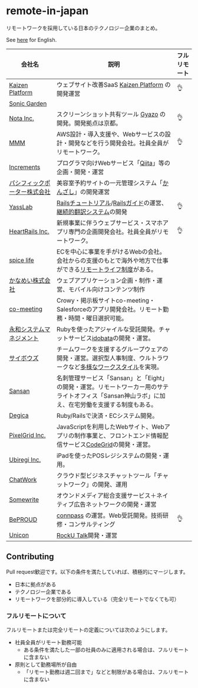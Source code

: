 # remote-in-japan

リモートワークを採用している日本のテクノロジー企業のまとめ。

See [here](README.en.md) for English.

| 会社名 | 説明 | フルリモート |
| ------------- | ------------- | ------------- |
| [Kaizen Platform](https://kaizenplatform.com/ja/aboutus.html) | ウェブサイト改善SaaS [Kaizen Platform](https://kaizenplatform.com) の開発運営 | :ok_hand: |
| [Sonic Garden](http://www.sonicgarden.jp/) | | |
| [Nota Inc.](http://www.notainc.com/) | スクリーンショット共有ツール [Gyazo](https://gyazo.com/) の開発。開発拠点は京都。 | :ok_hand: |
| [MMM](http://mmmcorp.co.jp/) | AWS設計・導入支援や、Webサービスの設計・開発などを行う開発会社。社員全員がリモートワーク。 | :ok_hand: |
| [Increments](http://increments.co.jp/) | プログラマ向けWebサービス「[Qiita](http://qiita.com)」等の企画・開発・運営 | |
| [パシフィックポーター株式会社](http://pacificporter.jp/) | 美容室予約サイトの一元管理システム「[かんざし](https://kanzashi.com/)」の開発運営 | |
| [YassLab](http://yasslab.jp/) |  [Railsチュートリアル](http://railstutorial.jp)/[Railsガイド](http://railsguides.jp)の運営、[継続的翻訳システム](https://speakerdeck.com/yasulab/railsgaidowozhi-eruji-shu-30fen-ban)の開発 | :ok_hand: |
| [HeartRails Inc.](http://www.heartrails.com/) | 新規事業に伴うウェブサービス・スマホアプリ専門の企画開発会社。社員全員がリモートワーク。 | :ok_hand: |
| [spice life](http://spicelife.jp/) | ECを中心に事業を手がけるWebの会社。会社からの支援のもとで海外や地方で仕事ができる[リモートライフ制度](http://blog.spicelife.jp/entry/2015/03/16/190613)がある。 | |
| [かなめい株式会社](http://kanamei.co.jp/) | ウェブアプリケーション企画・制作・運営、モバイル向けコンテンツ制作 | |
| [co-meeting](http://www.co-meeting.co.jp/) | Crowy・掲示板サイトco-meeting・Salesforceのアプリ開発会社。リモート勤務・時間・曜日選択可能。 | |
| [永和システムマネジメント](http://www.esm.co.jp/) | Rubyを使ったアジャイルな受託開発。チャットサービス[idobata](https://idobata.io/ja/home)の開発・運営。 | |
| [サイボウズ](http://cybozu.co.jp/) | チームワークを支援するグループウェアの開発・運営。選択型人事制度、ウルトラワークなど[多様なワークスタイル](http://cybozu.co.jp/company/workstyle/)を実現。 | |
| [Sansan](http://jp.corp-sansan.com/) | 名刺管理サービス「Sansan」と「Eight」の開発・運営。リモートワーカー用のサテライトオフィス「Sansan神山ラボ」に加え、在宅労働を支援する制度もある。 | |
| [Degica](https://www.degica.com/) | Ruby/Railsで決済・ECシステム開発。 | |
| [PixelGrid Inc.](http://www.pxgrid.com) | JavaScriptを利用したWebサイト、Webアプリの制作事業と、フロントエンド情報配信サービス[CodeGrid](http://www.codegrid.net/)の開発・運営。 | |
| [Ubiregi Inc.](https://ubiregi.com/) | iPadを使ったPOSレジシステムの開発・運用。 | |
| [ChatWork](http://www.chatwork.com/) | クラウド型ビジネスチャットツール「チャットワーク」の開発、運用 | |
| [Somewrite](http://somewrite.com/) | オウンドメディア総合支援サービス＋ネイティブ広告ネットワークの開発・運営 | |
| [BePROUD](http://www.beproud.jp/) | [connpass](http://connpass.com) の運営。Web受託開発。技術研修・コンサルティング | :ok_hand: |
| [Unicon](http://www.unicon-ltd.com/) | [RockU Talk](https://play.google.com/store/apps/details?id=com.unicon_ltd.rockuapps.community&hl=ja)開発・運営 | |

## Contributing
Pull request歓迎です。以下の条件を満たしていれば、積極的にマージします。

* 日本に拠点がある
* テクノロジー企業である
* リモートワークを部分的に導入している（完全リモートでなくても可）

### フルリモートについて
フルリモートまたは完全リモートの定義については次のようにします。

- 社員全員がリモート勤務可能
  - ある条件を満たした一部の社員のみに適用される場合は、フルリモートに含まない
- 原則として勤務場所が自由
  - 「リモート勤務は週二回まで」などと制限がある場合は、フルリモートに含まない
